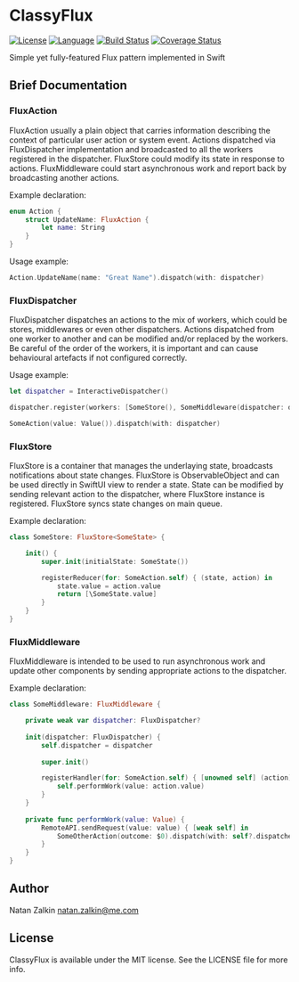 # ClassyFlux

[![License](https://img.shields.io/badge/license-MIT-ff69b4.svg)](https://github.com/kzlekk/ClassyFlux/raw/master/LICENSE)
[![Language](https://img.shields.io/badge/swift-5.0-orange.svg)](https://swift.org/blog/swift-5-released/)
[![Build Status](https://travis-ci.com/kzlekk/ClassyFlux.svg?branch=master)](https://travis-ci.com/kzlekk/ClassyFlux)
[![Coverage Status](https://coveralls.io/repos/github/kzlekk/ClassyFlux/badge.svg?branch=master)](https://coveralls.io/github/kzlekk/ClassyFlux?branch=master)

Simple yet fully-featured Flux pattern implemented in Swift

## Brief Documentation


### FluxAction

FluxAction usually a plain object that carries information describing the context of particular user action or system event. Actions dispatched via FluxDispatcher implementation and broadcasted to all the workers registered in the dispatcher. FluxStore could modify its state in response to actions. FluxMiddleware could start asynchronous work and report back by broadcasting another actions.  

Example declaration:

```swift
enum Action {
    struct UpdateName: FluxAction {
        let name: String
    }
}
```
Usage example:

```swift
Action.UpdateName(name: "Great Name").dispatch(with: dispatcher)
```

### FluxDispatcher

FluxDispatcher dispatches an actions to the mix of workers, which could be stores, middlewares or even other dispatchers.  Actions dispatched from one worker to another and can be modified and/or replaced by the workers. Be careful of the order of the workers, it is important and can cause behavioural artefacts if not configured correctly.  

Usage example:

```swift
let dispatcher = InteractiveDispatcher() 

dispatcher.register(workers: [SomeStore(), SomeMiddleware(dispatcher: dispatcher), AnalyticsLogger()])

SomeAction(value: Value()).dispatch(with: dispatcher)
```

### FluxStore

FluxStore is a container that manages the underlaying state, broadcasts notifications about state changes. FluxStore is ObservableObject and can be used directly in SwiftUI view to render a state. State can be modified by sending relevant action to the dispatcher, where FluxStore instance is registered. FluxStore syncs state changes on main queue.

Example declaration:

```swift
class SomeStore: FluxStore<SomeState> {

    init() {
        super.init(initialState: SomeState())

        registerReducer(for: SomeAction.self) { (state, action) in
            state.value = action.value
            return [\SomeState.value]
        }
    }
}
```

### FluxMiddleware

FluxMiddleware is intended to be used to run asynchronous work and update other components by sending appropriate actions to the dispatcher. 

Example declaration:

```swift
class SomeMiddleware: FluxMiddleware {

    private weak var dispatcher: FluxDispatcher?
    
    init(dispatcher: FluxDispatcher) {
        self.dispatcher = dispatcher
        
        super.init()

        registerHandler(for: SomeAction.self) { [unowned self] (action) in
            self.performWork(value: action.value)
        }
    }
    
    private func performWork(value: Value) {
        RemoteAPI.sendRequest(value: value) { [weak self] in
            SomeOtherAction(outcome: $0).dispatch(with: self?.dispatcher)
        }
    }
}
```

## Author


Natan Zalkin natan.zalkin@me.com

## License


ClassyFlux is available under the MIT license. See the LICENSE file for more info.
